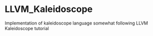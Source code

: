# LLVM_Kaleidoscope
Implementation of kaleidoscope language somewhat following LLVM Kaleidoscope tutorial
